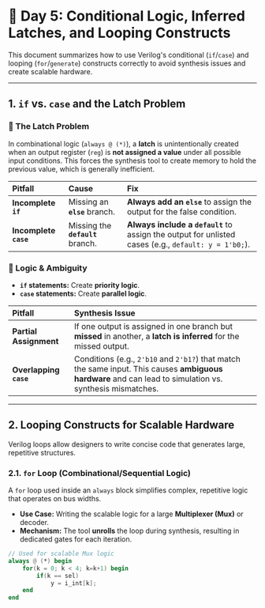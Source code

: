 # 📘 Day 5: Conditional Logic, Inferred Latches, and Looping Constructs

This document summarizes how to use Verilog's conditional (`if`/`case`) and looping (`for`/`generate`) constructs correctly to avoid synthesis issues and create scalable hardware.

---

## 1. `if` vs. `case` and the Latch Problem

### 🛑 The Latch Problem

In combinational logic (`always @ (*)`), a **latch** is unintentionally created when an output register (`reg`) is **not assigned a value** under all possible input conditions. This forces the synthesis tool to create memory to hold the previous value, which is generally inefficient.

| Pitfall | Cause | Fix |
| :--- | :--- | :--- |
| **Incomplete `if`** | Missing an **`else`** branch. | **Always add an `else`** to assign the output for the false condition. |
| **Incomplete `case`** | Missing the **`default`** branch. | **Always include a `default`** to assign the output for unlisted cases (e.g., `default: y = 1'b0;`). |

### 🧠 Logic & Ambiguity

* **`if` statements:** Create **priority logic**.
* **`case` statements:** Create **parallel logic**.

| Pitfall | Synthesis Issue |
| :--- | :--- |
| **Partial Assignment** | If one output is assigned in one branch but **missed** in another, a **latch is inferred** for the missed output. |
| **Overlapping `case`** | Conditions (e.g., `2'b10` and `2'b1?`) that match the same input. This causes **ambiguous hardware** and can lead to simulation vs. synthesis mismatches. |

---

## 2. Looping Constructs for Scalable Hardware

Verilog loops allow designers to write concise code that generates large, repetitive structures.

### 2.1. `for` Loop (Combinational/Sequential Logic)

A `for` loop used inside an `always` block simplifies complex, repetitive logic that operates on bus widths.

* **Use Case:** Writing the scalable logic for a large **Multiplexer (Mux)** or decoder.
* **Mechanism:** The tool **unrolls** the loop during synthesis, resulting in dedicated gates for each iteration.

```verilog
// Used for scalable Mux logic
always @ (*) begin
    for(k = 0; k < 4; k=k+1) begin
        if(k == sel)
            y = i_int[k];
    end
end
